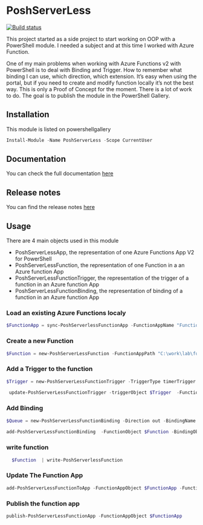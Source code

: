 # PoshServerLess

[![Build status](https://dev.azure.com/powershell-paris/AzFuncPsHelper/_apis/build/status/AzFuncPsHelper-CI)](https://dev.azure.com/powershell-paris/AzFuncPsHelper/_build/latest?definitionId=1)
 


This project started as a side project to start working on OOP with a PowerShell module. I needed a subject and at this time I worked with Azure Function. 

 One of my main problems when working with Azure Functions v2 with PowerShell is to deal with Binding and Trigger. How to remember what binding I can use, which direction, which extension. It’s easy when using the portal, but if you need to create and modify function locally it’s not the best way. 
This is only a Proof of Concept for the moment. There is a lot of work to do. 
The goal is to publish the module in the PowerShell Gallery. 

## Installation
This module is listed on powershellgallery

```powershell
Install-Module -Name PoshServerLess -Scope CurrentUser
```

## Documentation 

You can check the full documentation [here](https://github.com/omiossec/AzFuncPsHelper/tree/master/doc)

## Release notes 

You can find the release notes [here](https://github.com/omiossec/AzFuncPsHelper/blob/master/changelog.md)

## Usage

There are 4 main objects used in this module

* PoshServerLessApp, the representation of one Azure Functions App V2 for PowerShell
* PoshServerLessFunction, the representation of one Function in a an Azure  function App
* PoshServerLessFunctionTrigger, the representation of the trigger of a function in an Azure function App
* PoshServerLessFunctionBinding, the representation of binding of a function in an Azure function App




### Load an existing Azure Functions localy

```powershell
$FunctionApp = sync-PoshServerlessFunctionApp -FunctionAppName "FunctionName" -ResourceGroupName "RGName" -LocalFunctionPath "C:\work\lab\functions\FunctionName"
```

 
### Create a new Function

```powershell
$Function = new-PoshServerLessFunction -FunctionAppPath "C:\work\lab\functions\FunctionName" -FunctionName "TimerFunction"
``` 

### Add a Trigger to the function

```powershell
$Trigger = new-PoshServerLessFunctionTrigger -TriggerType timerTrigger -Schedule "0 */5 * * * *"
 
 update-PoshServerLessFunctionTrigger -triggerObject $Trigger  -FunctionObject $Function
```

 
### Add Binding 

```powershell
$Queue = new-PoshServerLessFunctionBinding -Direction out -BindingName MyQueue – connection AzureWebStorage -queueName myAzureQueue
 
add-PoshServerLessFunctionBinding  -FunctionObject $Function -BindingObject $Queue
```

### write function
```powershell
  $Function  | write-PoshServerlessFunction 
  ```

### Update The Function App 

```powershell
add-PoshServerLessFunctionToApp -FunctionAppObject $FunctionApp -FunctionObject $function
```

### Publish the function app 

```powershell
publish-PoshServerLessFunctionApp -FunctionAppObject $FunctionApp
```
 